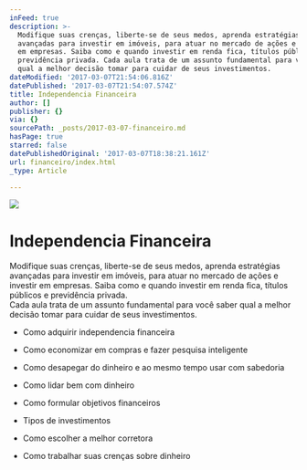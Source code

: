 ```yaml
---
inFeed: true
description: >-
  Modifique suas crenças, liberte-se de seus medos, aprenda estratégias
  avançadas para investir em imóveis, para atuar no mercado de ações e investir
  em empresas. Saiba como e quando investir em renda fica, títulos públicos e
  previdência privada. Cada aula trata de um assunto fundamental para você saber
  qual a melhor decisão tomar para cuidar de seus investimentos.
dateModified: '2017-03-07T21:54:06.816Z'
datePublished: '2017-03-07T21:54:07.574Z'
title: Independencia Financeira
author: []
publisher: {}
via: {}
sourcePath: _posts/2017-03-07-financeiro.md
hasPage: true
starred: false
datePublishedOriginal: '2017-03-07T18:38:21.161Z'
url: financeiro/index.html
_type: Article

---
```

![](https://the-grid-user-content.s3-us-west-2.amazonaws.com/bcf8569f-999f-41f5-aa5f-26a7741a838c.jpg)

# Independencia Financeira

Modifique suas crenças, liberte-se de seus medos, aprenda estratégias avançadas para investir em imóveis, para atuar no mercado de ações e investir em empresas. Saiba como e quando investir em renda fica, títulos públicos e previdência privada.  
Cada aula trata de um assunto fundamental para você saber qual a melhor decisão tomar para cuidar de seus investimentos.

- Como adquirir independencia financeira

- Como economizar em compras e fazer pesquisa inteligente

- Como desapegar do dinheiro e ao mesmo tempo usar com sabedoria

- Como lidar bem com dinheiro

- Como formular objetivos financeiros

- Tipos de investimentos

- Como escolher a melhor corretora

- Como trabalhar suas crenças sobre dinheiro